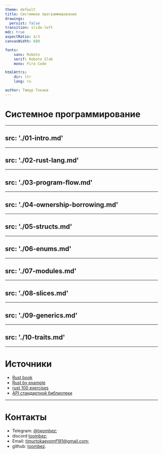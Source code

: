 ```yaml
---
theme: default
title: Системное программирование
drawings:
  persist: false
transition: slide-left
mdc: true
aspectRatio: 4/3
canvasWidth: 680

fonts:
    sans: Roboto
    serif: Roboto Slab
    mono: Fira Code

htmlAttrs:
    dir: ltr
    lang: ru

author: Тимур Токаев
---
```


# Системное программирование

---
src: './01-intro.md'
---

---
src: './02-rust-lang.md'
---

---
src: './03-program-flow.md'
---

---
src: './04-ownership-borrowing.md'
---

---
src: './05-structs.md'
---

---
src: './06-enums.md'
---

---
src: './07-modules.md'
---

---
src: './08-slices.md'
---

---
src: './09-generics.md'
---

---
src: './10-traits.md'
---

---

# Источники

- [Rust book](https://doc.rust-lang.org/book/)
- [Rust by example](https://doc.rust-lang.org/rust-by-example/)
- [rust 100 exercises](https://rust-exercises.com/100-exercises/)
- [API стандартной библиотеки](https://doc.rust-lang.org/std/index.html)

---

# Контакты

- Telegram: [@twombez](https://web.telegram.org/a/#485430745);
- discord [toombez](https://discord.com/users/292322558299209728);
- Email: [timurtokaevpmf191@gmail.com](mailto:timurtokaevpmf191@gmail.com);
- github: [toombez](https://github.com/toombez).
